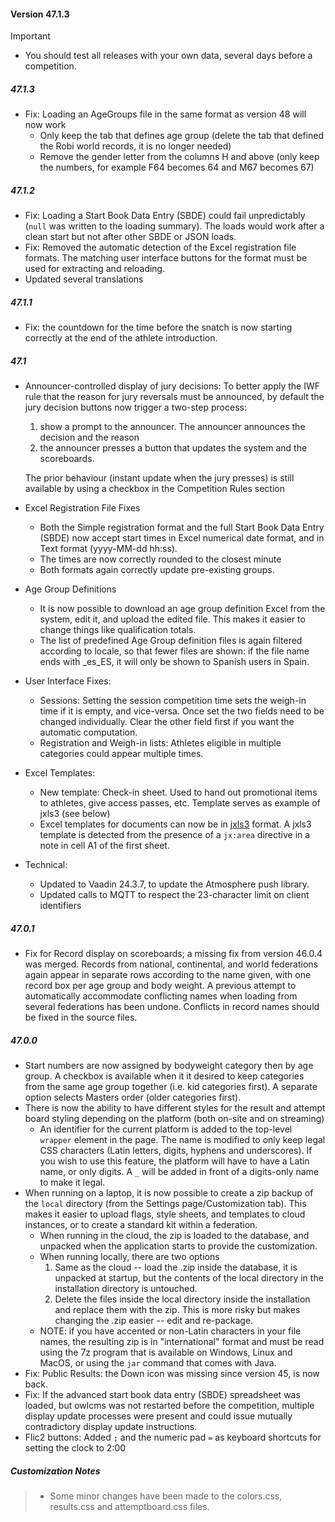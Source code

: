 #### Version 47.1.3

> [!IMPORTANT]
> 
> - You should test all releases with your own data, several days before a competition.

##### 47.1.3

- Fix: Loading an AgeGroups file in the same format as version 48 will now work
  - Only keep the tab that defines age group (delete the tab that defined the Robi world records, it is no longer needed)
  - Remove the gender letter from the columns H and above (only keep the numbers, for example F64 becomes 64 and M67 becomes 67)

##### 47.1.2

- Fix: Loading a Start Book Data Entry (SBDE) could fail unpredictably (`null` was written to the loading summary). The loads would work after a clean start but not after other SBDE or JSON loads.
- Fix: Removed the automatic detection of the Excel registration file formats. The matching user interface buttons for the format must be used for extracting and reloading.
- Updated several translations

##### 47.1.1

- Fix:  the countdown for the time before the snatch is now starting correctly at the end of the athlete introduction.

##### 47.1

- Announcer-controlled display of jury decisions: To better apply the IWF rule that the reason for jury reversals must be announced, by default the jury decision buttons now trigger a two-step process:

  1. show a prompt to the announcer.  The announcer  announces the decision and the reason
  2. the announcer presses a button that updates the system and the scoreboards. 

  The prior behaviour (instant update when the jury presses) is still available by using a checkbox in the Competition Rules section

- Excel Registration File Fixes

  - Both the Simple registration format and the full Start Book Data Entry (SBDE) now accept start times in Excel numerical date format, and in Text format (yyyy-MM-dd hh:ss).  
  - The times are now correctly rounded to the closest minute
  - Both formats again correctly update pre-existing groups.

- Age Group Definitions

  - It is now possible to download an age group definition Excel from the system, edit it, and upload the edited file.  This makes it easier to change things like qualification totals. 
  - The list of predefined Age Group definition files is again filtered according to locale, so that fewer files are shown: if the file name ends with _es_ES, it will only be shown to Spanish users in Spain.

- User Interface Fixes: 

  - Sessions: Setting the session competition time sets the weigh-in time if it is empty, and vice-versa.  Once set the two fields need to be changed individually.  Clear the other field first if you want the automatic computation.
  - Registration and Weigh-in lists: Athletes eligible in multiple categories could appear multiple times.

- Excel Templates:

  - New template: Check-in sheet. Used to hand out promotional items to athletes, give access passes, etc. Template serves as example of jxls3 (see below)
  - Excel templates for documents can now be in [jxls3](https://jxls.sourceforge.net/) format.  A jxls3 template is detected from the presence of a `jx:area` directive in a note in cell A1 of the first sheet.

- Technical:

  - Updated to Vaadin 24.3.7, to update the Atmosphere push library.
  - Updated calls to MQTT to respect the 23-character limit on client identifiers

##### 47.0.1

- Fix for Record display on scoreboards; a missing fix from version 46.0.4 was merged.
  Records from national, continental, and world federations again appear in separate rows according to the name given, with one record box per age group and body weight.  A previous attempt to automatically accommodate conflicting names when loading from several federations has been undone. Conflicts in record names should be fixed in the source files.

##### 47.0.0

- Start numbers are now assigned by bodyweight category then by age group. A checkbox is available when it it desired to keep categories from the same age group together (i.e. kid categories first).  A separate option selects Masters order (older categories first).
- There is now the ability to have different styles for the result and attempt board styling depending on the platform (both on-site and on streaming)
  - An identifier for the current platform is added to the top-level `wrapper` element in the page.  The name is modified to only keep legal CSS characters (Latin letters, digits, hyphens and underscores). If you wish to use this feature, the platform will have to have a Latin name, or only digits.  A `_` will be added in front of a digits-only name to make it legal.
- When running on a laptop, it is now possible to create a zip backup of the  `local` directory (from the Settings page/Customization tab).   This makes it easier to upload flags, style sheets, and templates to cloud instances, or to create a standard kit within a federation.
  - When running in the cloud, the zip is loaded to the database, and unpacked when the application starts to provide the customization.
  - When running locally, there are two options
    1. Same as the cloud -- load the .zip inside the database, it is unpacked at startup, but the contents of the local directory in the installation directory is untouched.
    2. Delete the files inside the local directory inside the installation and replace them with the zip.  This is more risky but makes changing the .zip easier -- edit and re-package.
  - NOTE: if you have accented or non-Latin characters in your file names, the resulting zip is in "international" format and must be read using the 7z program that is available on Windows, Linux and MacOS, or using the `jar` command that comes with Java.
- Fix: Public Results: the Down icon was missing since version 45, is now back.
- Fix: If the advanced start book data entry (SBDE) spreadsheet was loaded, but owlcms was not restarted before the competition, multiple display update processes were present and could issue mutually contradictory display update instructions.
- Flic2 buttons: Added `;` and the numeric pad `=` as keyboard shortcuts for setting the clock to 2:00

##### Customization Notes

> - Some minor changes have been made to the colors.css, results.css and attemptboard.css files.

